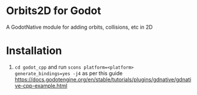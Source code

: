 # Orbits2D for Godot

A GodotNative module for adding orbits, collisions, etc in 2D

# Installation

1. `cd godot_cpp` and run `scons platform=<platform> generate_bindings=yes -j4` as per this guide https://docs.godotengine.org/en/stable/tutorials/plugins/gdnative/gdnative-cpp-example.html
